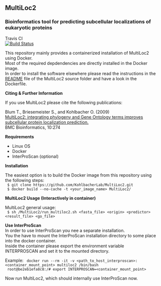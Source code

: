 ## MultiLoc2
### Bioinformatics tool for predicting subcellular localizations of eukaryotic proteins

Travis CI  
[![Build Status](https://travis-ci.org/KohlbacherLab/MultiLoc2.svg?branch=master)](https://travis-ci.org/KohlbacherLab/MultiLoc2)  

This repository mainly provides a containerized installation of MultiLoc2 using Docker.  
Most of the required depdendencies are directly installed in the Docker image.  
In order to install the software elsewhere please read the instructions in the  
[README](MultiLoc2/README) file of the MultiLoc2 source folder and have a look in the Dockerfile.  


**Citing & Further Information**  

If you use MultiLoc2 please cite the following publications:

Blum T., Briesemeister S., and Kohlbacher O. (2009)  
[MultiLoc2: integrating phylogeny and Gene Ontology terms improves subcellular protein localization prediction.](https://doi.org/10.1186/1471-2105-10-274)  
BMC Bioinformatics, 10:274
  
  
**Requirements**  

- Linux OS
- Docker
- InterProScan (optional)


**Installation**

The easiest option is to build the Docker image from this repository using the following steps:  
` $ git clone https://github.com/KohlbacherLab/MultiLoc2.git`  
` $ docker build --no-cache -t <your_image_name> MultiLoc2/`  

**MultiLoc2 Usage (Interactively in container)**  

MultiLoc2 general usage:  
` $ sh /MultiLoc2/run_multiloc2.sh <fasta_file> <origin> <predictor> <result_file> <go_file>`  

**Use InterProScan**  
In order to use InterProScan you nee a separate installation.  
You the have to mount the InterProScan installation directory to some place into the docker container.  
Inside the container please export the environment variable INTERPROSCAN and set it to the mounted directory.  

Example:
` docker run --rm -it -v <path_to_host_interproscan>:<container_mount_point> multiloc2 /bin/bash`  
` root@be2eb1efa8c8:/# export INTERPROSCAN=<container_mount_point>`  

Now run MultiLoc2, which should internally use InterProScan now.







